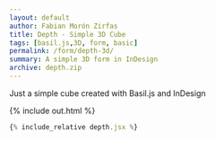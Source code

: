 ```yaml
---  
layout: default
author: Fabian Morón Zirfas
title: Depth - Simple 3D Cube 
tags: [basil.js,3D, form, basic]
permalink: /form/depth-3d/
summary: A simple 3D form in InDesign
archive: depth.zip
---  
```


Just a simple cube created with Basil.js and InDesign

<!-- more -->

{% include out.html %}

```js
{% include_relative depth.jsx %}
```




